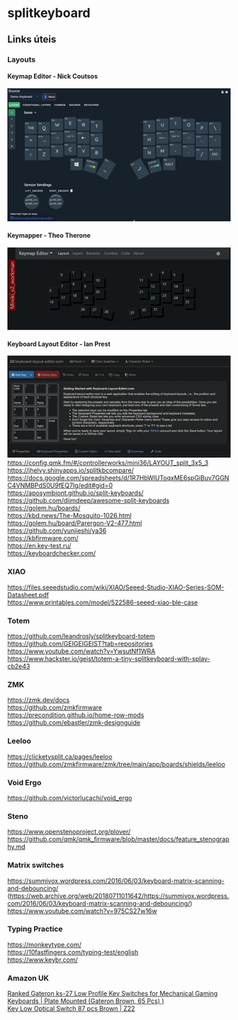 # splitkeyboard

## Links úteis
### Layouts
#### Keymap Editor - Nick Coutsos
[![imagem keymap editor](imagens/readme-app-keymap-editor.jpg)](https://nickcoutsos.github.io/keymap-editor/)  
#### Keymapper - Theo Therone
[![imagem keymapper](imagens/readme-app-keymapper.jpg)](https://www.keymapper.dev/layout)  
#### Keyboard Layout Editor - Ian Prest
[![imagem keymapper](imagens/readme-app-keyboard-layout-editor.jpg)](http://www.keyboard-layout-editor.com/)  
https://config.qmk.fm/#/controllerworks/mini36/LAYOUT_split_3x5_3  
https://jhelvy.shinyapps.io/splitkbcompare/  
https://docs.google.com/spreadsheets/d/1R7HbWlUToqxME6spGiBuv7GGNC4VNMBPdS0U9fEQ7Ig/edit#gid=0  
https://aposymbiont.github.io/split-keyboards/  
https://github.com/diimdeep/awesome-split-keyboards  
https://golem.hu/boards/  
https://kbd.news/The-Mosquito-1026.html  
https://golem.hu/board/Parergon-V2-477.html  
https://github.com/yunjieshi/ya36  
https://kbfirmware.com/  
https://en.key-test.ru/  
https://keyboardchecker.com/  

### XIAO
https://files.seeedstudio.com/wiki/XIAO/Seeed-Studio-XIAO-Series-SOM-Datasheet.pdf  
https://www.printables.com/model/522586-seeed-xiao-ble-case  

### Totem
https://github.com/leandrosly/splitkeyboard-totem  
https://github.com/GEIGEIGEIST?tab=repositories  
https://www.youtube.com/watch?v=YwsutNf1WRA  
https://www.hackster.io/geist/totem-a-tiny-splitkeyboard-with-splay-cb2e43  

### ZMK
https://zmk.dev/docs  
https://github.com/zmkfirmware  
https://precondition.github.io/home-row-mods  
https://github.com/ebastler/zmk-designguide  

### Leeloo
https://clicketysplit.ca/pages/leeloo  
https://github.com/zmkfirmware/zmk/tree/main/app/boards/shields/leeloo  

### Void Ergo
https://github.com/victorlucachi/void_ergo  

### Steno
https://www.openstenoproject.org/plover/  
https://github.com/qmk/qmk_firmware/blob/master/docs/feature_stenography.md  

### Matrix switches
https://summivox.wordpress.com/2016/06/03/keyboard-matrix-scanning-and-debouncing/  
(https://web.archive.org/web/20180711011642/https://summivox.wordpress.com/2016/06/03/keyboard-matrix-scanning-and-debouncing/)  
https://www.youtube.com/watch?v=975CS27w16w  

### Typing Practice
https://monkeytype.com/  
https://10fastfingers.com/typing-test/english  
https://www.keybr.com/  

### Amazon UK
[Ranked Gateron ks-27 Low Profile Key Switches for Mechanical Gaming Keyboards | Plate Mounted (Gateron Brown, 65 Pcs) )](https://www.amazon.co.uk/Gateron-ks-27-Switches-Mechanical-Keyboards/dp/B09WYJC2GY/ref=sr_1_20?crid=24QOBAFE4WPQ2&keywords=mechanical%2Bswitches&qid=1698319714&sprefix=mechanical%2Bswitches%2Caps%2C301&sr=8-20&th=1)  
[Key Low Optical Switch 87 pcs Brown | Z22](https://www.amazon.co.uk/Keychron-Low-Profile-Optical-Orange-Switch/dp/B09F94YH4D/ref=sr_1_19?crid=F07CZDDULZZW&keywords=low%2Bprofile%2Bswitch&qid=1698321583&sprefix=low%2Bprofile%2Bswit%2Caps%2C366&sr=8-19&th=1)  
